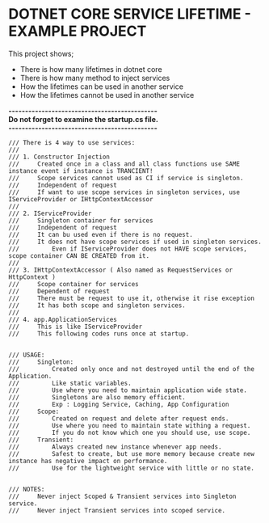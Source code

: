 # DOTNET CORE SERVICE LIFETIME - EXAMPLE PROJECT

This project shows;

- There is how many lifetimes in dotnet core
- There is how many method to inject services
- How the lifetimes can be used in another service
- How the lifetimes cannot be used in another service

**---------------------------------------------**  
**Do not forget to examine the startup.cs file.**  
**---------------------------------------------**  

```
/// There is 4 way to use services:
/// 
/// 1. Constructor Injection
///     Created once in a class and all class functions use SAME instance event if instance is TRANCIENT!
///     Scope services cannot used as CI if service is singleton.
///     Independent of request
///     If want to use scope services in singleton services, use IServiceProvider or IHttpContextAccessor
/// 
/// 2. IServiceProvider
///     Singleton container for services
///     Independent of request
///     It can bu used even if there is no request.
///     It does not have scope services if used in singleton services. 
///         Even if IServiceProvider does not HAVE scope services, scope container CAN BE CREATED from it.
///     
/// 3. IHttpContextAccessor ( Also named as RequestServices or HttpContext )
///     Scope container for services
///     Dependent of request
///     There must be request to use it, otherwise it rise exception
///     It has both scope and singleton services.
///
/// 4. app.ApplicationServices
///     This is like IServiceProvider
///     This following codes runs once at startup.


/// USAGE:
///     Singleton:
///         Created only once and not destroyed until the end of the Application.
///         Like static variables.
///         Use where you need to maintain application wide state.
///         Singletons are also memory efficient.
///         Exp : Logging Service, Caching, App Configuration
///     Scope:
///         Created on request and delete after request ends.
///         Use where you need to maintain state withing a request.
///         If you do not know which one you should use, use scope.
///     Transient:
///         Always created new instance whenever app needs. 
///         Safest to create, but use more memory because create new instance has negative impact on performance.
///         Use for the lightweight service with little or no state.


/// NOTES:
///     Never inject Scoped & Transient services into Singleton service.
///     Never inject Transient services into scoped service.
```